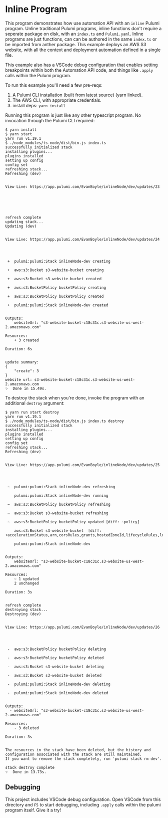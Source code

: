 # Inline Program

This program demonstrates how use automation API with an `inline` Pulumi program. Unline traditional Pulumi programs, inline functions don't require a seperate package on disk, with an `index.ts` and `Pulumi.yaml`. Inline programs are just functions, can can be authored in the same `index.ts` or be imported from anther package. This example deploys an AWS S3 website, with all the context and deployment automation defined in a single file.

This example also has a VSCode debug configuration that enables setting breakpoints within both the Automation API code, and things like `.apply` calls within the Pulumi program.

To run this example you'll need a few pre-reqs:
1. A Pulumi CLI installation (built from latest source) (yarn linked). 
2. The AWS CLI, with appropriate credentials.
3. install deps: `yarn install`

Running this program is just like any other typescript program. No invocation through the Pulumi CLI required:

```shell
$ yarn install
$ yarn start
yarn run v1.19.1
$ ./node_modules/ts-node/dist/bin.js index.ts
successfully initialized stack
installing plugins...
plugins installed
setting up config
config set
refreshing stack...
Refreshing (dev)


View Live: https://app.pulumi.com/EvanBoyle/inlineNode/dev/updates/23




 

refresh complete
updating stack...
Updating (dev)


View Live: https://app.pulumi.com/EvanBoyle/inlineNode/dev/updates/24




 +  pulumi:pulumi:Stack inlineNode-dev creating 

 +  aws:s3:Bucket s3-website-bucket creating 

 +  aws:s3:Bucket s3-website-bucket created 

 +  aws:s3:BucketPolicy bucketPolicy creating 

 +  aws:s3:BucketPolicy bucketPolicy created 

 +  pulumi:pulumi:Stack inlineNode-dev created 
 

Outputs:
    websiteUrl: "s3-website-bucket-c18c31c.s3-website-us-west-2.amazonaws.com"

Resources:
    + 3 created

Duration: 6s


update summary: 
{
    "create": 3
}
website url: s3-website-bucket-c18c31c.s3-website-us-west-2.amazonaws.com
✨  Done in 15.49s.
```

To destroy the stack when you're done, invoke the program with an additional `destroy` argument:

```shell
$ yarn run start destroy
yarn run v1.19.1
$ ./node_modules/ts-node/dist/bin.js index.ts destroy
successfully initialized stack
installing plugins...
plugins installed
setting up config
config set
refreshing stack...
Refreshing (dev)


View Live: https://app.pulumi.com/EvanBoyle/inlineNode/dev/updates/25




 ~  pulumi:pulumi:Stack inlineNode-dev refreshing 

    pulumi:pulumi:Stack inlineNode-dev running 

 ~  aws:s3:BucketPolicy bucketPolicy refreshing 

 ~  aws:s3:Bucket s3-website-bucket refreshing 

 ~  aws:s3:BucketPolicy bucketPolicy updated [diff: ~policy]

    aws:s3:Bucket s3-website-bucket  [diff: +accelerationStatus,arn,corsRules,grants,hostedZoneId,lifecycleRules,loggings,requestPayer,tags,versioning,websiteDomain,websiteEndpoint~website]

    pulumi:pulumi:Stack inlineNode-dev  
 

Outputs:
    websiteUrl: "s3-website-bucket-c18c31c.s3-website-us-west-2.amazonaws.com"

Resources:
    ~ 1 updated
    2 unchanged

Duration: 3s


refresh complete
destroying stack...
Destroying (dev)


View Live: https://app.pulumi.com/EvanBoyle/inlineNode/dev/updates/26




 -  aws:s3:BucketPolicy bucketPolicy deleting 

 -  aws:s3:BucketPolicy bucketPolicy deleted 

 -  aws:s3:Bucket s3-website-bucket deleting 

 -  aws:s3:Bucket s3-website-bucket deleted 

 -  pulumi:pulumi:Stack inlineNode-dev deleting 

 -  pulumi:pulumi:Stack inlineNode-dev deleted 
 

Outputs:
  - websiteUrl: "s3-website-bucket-c18c31c.s3-website-us-west-2.amazonaws.com"

Resources:
    - 3 deleted

Duration: 3s


The resources in the stack have been deleted, but the history and configuration associated with the stack are still maintained. 
If you want to remove the stack completely, run 'pulumi stack rm dev'.

stack destroy complete
✨  Done in 13.73s.
```

## Debugging

This project includes VSCode debug configuration. Open VSCode from this directory and `F5` to start debugging, including `.apply` calls within the pulumi program itself. Give it a try!